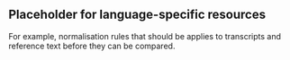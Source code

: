 ## Placeholder for language-specific resources
For example, normalisation rules that should be applies to transcripts and reference text before they can be compared. 
